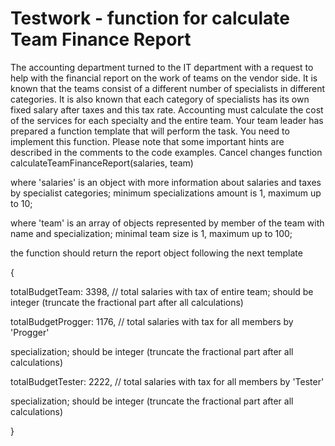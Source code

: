 # Testwork - function for calculate Team Finance Report

The accounting department turned to the IT department with a request to help with the
financial report on the work of teams on the vendor side. It is known that the teams consist of
a different number of specialists in different categories. It is also known that each category of
specialists has its own fixed salary after taxes and this tax rate. Accounting must calculate
the cost of the services for each specialty and the entire team. Your team leader has
prepared a function template that will perform the task. You need to implement this function.
Please note that some important hints are described in the comments to the code examples.
Cancel changes
function calculateTeamFinanceReport(salaries, team)

where 'salaries' is an object with more information about salaries and taxes by specialist
categories; minimum specializations amount is 1, maximum up to 10; 

where 'team' is an array of objects represented by member of the team with name and
specialization; minimal team size is 1, maximum up to 100;

the function should return the report object following the next template

{

totalBudgetTeam: 3398, // total salaries with tax of entire team; should be integer
(truncate the fractional part after all calculations)

totalBudgetProgger: 1176, // total salaries with tax for all members by 'Progger'

specialization; should be integer (truncate the fractional part after all calculations)

totalBudgetTester: 2222, // total salaries with tax for all members by 'Tester'

specialization; should be integer (truncate the fractional part after all calculations)

}
